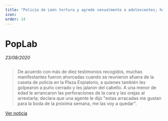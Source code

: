 ```yaml
---
title: "Policía de León tortura y agrede sexualmente a adolescentes; hace redada tras manifestación feminista"
icon:
order: 14
---
```

# PopLab
*23/08/2020*

<a href="#" class="image featured"><img src="https://cdn.poplab.mx/einnar/CC849E4F-9FAA-4C44-8A5E-9C76461BA7B5.jpeg" alt="" /></a>

>De acuerdo con más de diez testimonios recogidos, muchas manifestantes fueron ahorcadas cuando se reunieron afuera de la caseta de policía en la Plaza Expiatorio, a quienes también les golpearon a puño cerrado y les jalaron del cabello. A una menor de edad le arrancaron las perforaciones de la cara y las orejas al arrestarla; declara que una agente le dijo "estas arracadas me gustan para la boda de la próxima semana, me las voy a quedar". 

[Ver noticia](https://poplab.mx/article/PoliciadeLeontorturayagredesexualmenteaadolescenteshaceredadatrasmanifestacionfeminista)
